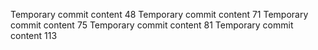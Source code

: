Temporary commit content 48
Temporary commit content 71
Temporary commit content 75
Temporary commit content 81
Temporary commit content 113
